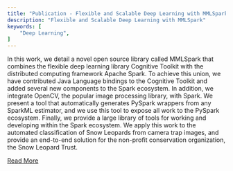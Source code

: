 ```yaml
---
title: "Publication - Flexible and Scalable Deep Learning with MMLSpark"
description: "Flexible and Scalable Deep Learning with MMLSpark"
keywords: [
	"Deep Learning",
]
---
```


In this work, we detail a novel open source library called MMLSpark that combines the flexible deep learning library Cognitive Toolkit with the distributed computing framework Apache Spark. To achieve this union, we have contributed Java Language bindings to the Cognitive Toolkit <!--truncate--> and added several new components to the Spark ecosystem. In addition, we integrate OpenCV, the popular image processing library, with Spark. We present a tool that automatically generates PySpark wrappers from any SparkML estimator, and we use this tool to expose all work to the PySpark ecosystem. Finally, we provide a large library of tools for working and developing within the Spark ecosystem. We apply this work to the automated classification of Snow Leopards from camera trap images, and provide an end-to-end solution for the non-profit conservation organization, the Snow Leopard Trust.

[Read More](https://www.microsoft.com/en-us/research/publication/flexible-and-scalable-deep-learning-with-mmlspark/)

